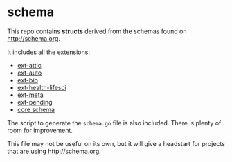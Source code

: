 # schema

This repo contains **structs** derived from the schemas found on <http://schema.org>.

It includes all the extensions:  
* [ext-attic](https://raw.githubusercontent.com/schemaorg/schemaorg/master/data/releases/3.3/ext-attic.jsonld)
* [ext-auto](https://raw.githubusercontent.com/schemaorg/schemaorg/master/data/releases/3.3/ext-auto.jsonld)
* [ext-bib](https://raw.githubusercontent.com/schemaorg/schemaorg/master/data/releases/3.3/ext-bib.jsonld)
* [ext-health-lifesci](https://raw.githubusercontent.com/schemaorg/schemaorg/master/data/releases/3.3/ext-health-lifesci.jsonld)
* [ext-meta](https://raw.githubusercontent.com/schemaorg/schemaorg/master/data/releases/3.3/ext-meta.jsonld)
* [ext-pending](https://raw.githubusercontent.com/schemaorg/schemaorg/master/data/releases/3.3/ext-pending.jsonld)
* [core schema](https://raw.githubusercontent.com/schemaorg/schemaorg/master/data/releases/3.3/schema.jsonld)

The script to generate the `schema.go` file is also included. There is plenty of room for improvement.

This file may not be useful on its own, but it will give a headstart for projects that are using <http://schema.org>.